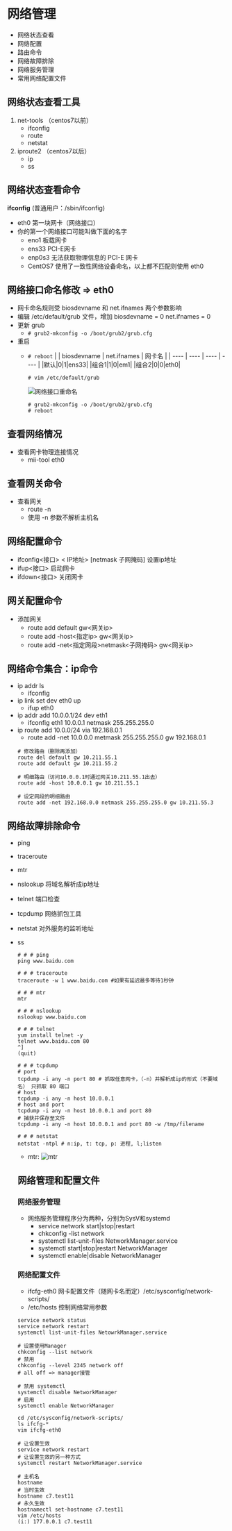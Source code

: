 # 网络管理
* 网络状态查看
* 网络配置
* 路由命令
* 网络故障排除
* 网络服务管理
* 常用网络配置文件

## 网络状态查看工具
1. net-tools （centos7以前）
   * ifconfig
   * route
   * netstat
2. iproute2 （centos7以后）
   * ip
   * ss
  
## 网络状态查看命令
__ifconfig__ (普通用户：/sbin/ifconfig)
  * eth0 第一块网卡（网络接口）
  * 你的第一个网络接口可能叫做下面的名字
    * eno1 板载网卡
    * ens33 PCI-E网卡
    * enp0s3 无法获取物理信息的 PCI-E 网卡
    * CentOS7 使用了一致性网络设备命名，以上都不匹配则使用 eth0

## 网络接口命名修改 => eth0
* 网卡命名规则受 biosdevname 和 net.ifnames 两个参数影响
* 编辑 /etc/default/grub 文件，增加 biosdevname = 0 net.ifnames = 0
* 更新 grub
  * ```# grub2-mkconfig -o /boot/grub2/grub.cfg```
* 重启
  * ``` # reboot ```
    |      | biosdevname | net.ifnames | 网卡名 |
    | ---- | ---- | ---- | ---- |
    |默认|0|1|ens33|
    |组合1|1|0|em1|
    |组合2|0|0|eth0|
    ```
    # vim /etc/default/grub
    ```

    ![网络接口重命名](007.png) 

    ```
    # grub2-mkconfig -o /boot/grub2/grub.cfg
    # reboot
    ```

## 查看网络情况
* 查看网卡物理连接情况
  * mii-tool eth0
  
## 查看网关命令
* 查看网关
  * route -n
  * 使用 -n 参数不解析主机名

## 网络配置命令
* ifconfig<接口> < IP地址> [netmask 子网掩码] 设置ip地址
* ifup<接口> 启动网卡
* ifdown<接口> 关闭网卡

## 网关配置命令
* 添加网关
  * route add default gw<网关ip>
  * route add -host<指定ip> gw<网关ip>
  * route add -net<指定网段>netmask<子网掩码> gw<网关ip>
  
## 网络命令集合：ip命令
* ip addr ls
  * ifconfig
* ip link set dev eth0 up
  * ifup eth0
* ip addr add 10.0.0.1/24 dev eth1
  * ifconfig eth1 10.0.0.1 netmask 255.255.255.0
* ip route add 10.0.0/24 via 192.168.0.1
  * route add -net 10.0.0.0 metmask 255.255.255.0 gw 192.168.0.1
  ```
  # 修改路由（删除再添加）
  route del default gw 10.211.55.1
  route add default gw 10.211.55.2

  # 明细路由（访问10.0.0.1时通过网关10.211.55.1出去）
  route add -host 10.0.0.1 gw 10.211.55.1

  # 设定网段的明细路由
  route add -net 192.168.0.0 netmask 255.255.255.0 gw 10.211.55.3
  ```

## 网络故障排除命令
* ping
* traceroute
* mtr
* nslookup 将域名解析成ip地址
* telnet 端口检查
* tcpdump 网络抓包工具
* netstat 对外服务的监听地址
* ss
  ```
  # # # ping
  ping www.baidu.com
  
  # # # traceroute
  traceroute -w 1 www.baidu.com #如果有延迟最多等待1秒钟

  # # # mtr
  mtr

  # # # nslookup
  nslookup www.baidu.com

  # # # telnet
  yum install telnet -y
  telnet www.baidu.com 80
  ^]
  (quit)

  # # # tcpdump
  # port
  tcpdump -i any -n port 80 # 抓取任意网卡，（-n）并解析成ip的形式（不要域名） 只抓取 80 端口
  # host
  tcpdump -i any -n host 10.0.0.1
  # host and port
  tcpdump -i any -n host 10.0.0.1 and port 80
  # 捕获并保存至文件
  tcpdump -i any -n host 10.0.0.1 and port 80 -w /tmp/filename

  # # # netstat
  netstat -ntpl # n:ip, t: tcp, p: 进程, l;listen
  ```

  * mtr:
  ![mtr](007-2.png) 

  ## 网络管理和配置文件
  ### 网络服务管理
  * 网络服务管理程序分为两种，分别为SysV和systemd
    * service network start|stop|restart
    * chkconfig -list network
    * systemctl list-unit-files NetworkManager.service
    * systemctl start|stop|restart NetworkManager
    * systemctl enable|disable NetworkManager
  ### 网络配置文件
    * ifcfg-eth0 网卡配置文件（随网卡名而定）/etc/sysconfig/network-scripts/
    * /etc/hosts 控制网络常用参数
  
  ```
  service network status
  service network restart
  systemctl list-unit-files NetowrkManager.service

  # 设置使用Manager
  chkconfig --list network
  # 禁用
  chkconfig --level 2345 network off
  # all off => manager接管

  # 禁用 systemctl 
  systemctl disable NetworkManager
  # 启用
  systemctl enable NetworkManager
  ```

  ```
  cd /etc/sysconfig/network-scripts/
  ls ifcfg-*
  vim ifcfg-eth0

  # 让设置生效
  service network restart
  # 让设置生效的另一种方式
  systemctl restart NetworkManager.service

  # 主机名
  hostname
  # 当时生效
  hostname c7.test11
  # 永久生效
  hostnamectl set-hostname c7.test11
  vim /etc/hosts
  (i:) 177.0.0.1 c7.test11
  ```

